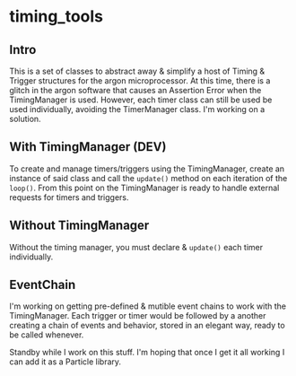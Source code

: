 # timing_tools

## Intro

This is a set of classes to abstract away & simplify a host of Timing & Trigger structures for the argon microprocessor. At this time, there is a glitch in the argon software that causes an Assertion Error when the TimingManager is used. However, each timer class can still be used be used individually, avoiding the TimerManager class. I'm working on a solution. 

## With TimingManager (DEV)

To create and manage timers/triggers using the TimingManager, create an instance of said class and call the `update()` method on each iteration of the `loop()`. From this point on the TimingManager is ready to handle external requests for timers and triggers. 

## Without TimingManager

Without the timing manager, you must declare & `update()` each timer individually.

## EventChain

I'm working on getting pre-defined & mutible event chains to work with the TimingManager. Each trigger or timer would be followed by a another creating a chain of events and behavior, stored in an elegant way, ready to be called whenever.

Standby while I work on this stuff. I'm hoping that once I get it all working I can add it as a Particle library.  




